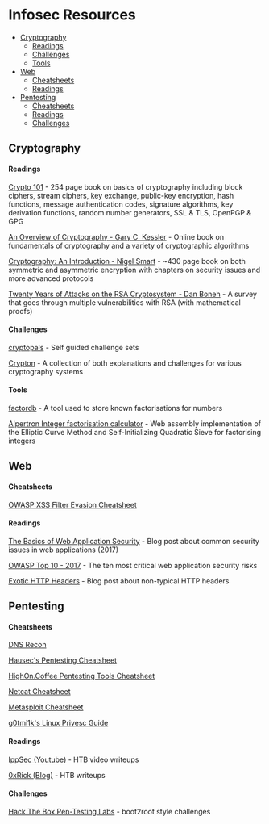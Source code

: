 # Infosec Resources

- [Cryptography](#cryptography)
    - [Readings](#cryptography-readings)
    - [Challenges](#cryptography-challenges)
    - [Tools](#cryptography-tools)
- [Web](#web)
    - [Cheatsheets](#web-cheatsheets)
    - [Readings](#web-readings)
- [Pentesting](#pentesting)
    - [Cheatsheets](#pentesting-cheatsheets)
    - [Readings](#pentesting-readings)
    - [Challenges](#pentesting-challs)

## Cryptography

#### Readings <a name="cryptography-readings"></a>

[Crypto 101](https://www.crypto101.io/) - 254 page book on basics of cryptography including block ciphers, stream ciphers, key exchange, public-key encryption, hash functions, message authentication codes, signature algorithms, key derivation functions, random number generators, SSL & TLS, OpenPGP & GPG

[An Overview of Cryptography - Gary C. Kessler](https://www.garykessler.net/library/crypto.html) - Online book on fundamentals of cryptography and a variety of cryptographic algorithms

[Cryptography: An Introduction - Nigel Smart](https://www.cs.umd.edu/~waa/414-F11/IntroToCrypto.pdf) - ~430 page book on both symmetric and asymmetric encryption with chapters on security issues and more advanced protocols

[Twenty Years of Attacks on the RSA Cryptosystem - Dan Boneh](https://crypto.stanford.edu/~dabo/pubs/papers/RSA-survey.pdf) - A survey that goes through multiple vulnerabilities with RSA (with mathematical proofs)

#### Challenges <a name="cryptography-challenges"></a>

[cryptopals](https://cryptopals.com/) - Self guided challenge sets

[Crypton](https://github.com/ashutosh1206/Crypton) - A collection of both explanations and challenges for various cryptography systems

#### Tools <a name="cryptography-tools"></a>

[factordb](http://factordb.com/) - A tool used to store known factorisations for numbers

[Alpertron Integer factorisation calculator](https://www.alpertron.com.ar/ECM.HTM) - Web assembly implementation of the Elliptic Curve Method and Self-Initializing Quadratic Sieve for factorising integers

## Web

#### Cheatsheets <a name="web-cheatsheets"></a>

[OWASP XSS Filter Evasion Cheatsheet](https://www.owasp.org/index.php/XSS_Filter_Evasion_Cheat_Sheet)

#### Readings <a name="web-readings"></a>

[The Basics of Web Application Security](https://martinfowler.com/articles/web-security-basics.html) - Blog post about common security issues in web applications (2017)

[OWASP Top 10 - 2017](https://www.owasp.org/images/7/72/OWASP_Top_10-2017_%28en%29.pdf.pdf) - The ten most critical web application security risks

[Exotic HTTP Headers](https://peteris.rocks/blog/exotic-http-headers/) - Blog post about non-typical HTTP headers

## Pentesting <a name="pentesting"></a>

#### Cheatsheets <a name="pentesting-cheatsheets"></a>

[DNS Recon](https://github.com/nixawk/pentest-wiki/blob/master/1.Information-Gathering/How-to-gather-dns-information.md)

[Hausec's Pentesting Cheatsheet](https://hausec.com/pentesting-cheatsheet/#_Toc475368977)

[HighOn.Coffee Pentesting Tools Cheatsheet](https://highon.coffee/blog/penetration-testing-tools-cheat-sheet/)

[Netcat Cheatsheet](https://www.sans.org/security-resources/sec560/netcat_cheat_sheet_v1.pdf)

[Metasploit Cheatsheet](https://raw.githubusercontent.com/coreb1t/awesome-pentest-cheat-sheets/master/docs/Metasploit-CheatSheet.png)

[g0tmi1k's Linux Privesc Guide](https://blog.g0tmi1k.com/2011/08/basic-linux-privilege-escalation/)

#### Readings <a name="pentesting-readings"></a>

[IppSec (Youtube)](https://www.youtube.com/channel/UCa6eh7gCkpPo5XXUDfygQQA) - HTB video writeups

[0xRick (Blog)](https://0xrick.github.io/) - HTB writeups

#### Challenges <a name="pentesting-challs"></a>

[Hack The Box Pen-Testing Labs](https://www.hackthebox.eu/) - boot2root style challenges

